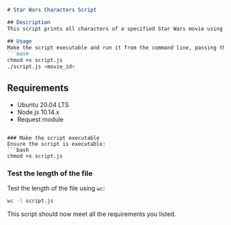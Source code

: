 ```markdown
# Star Wars Characters Script

## Description
This script prints all characters of a specified Star Wars movie using the Star Wars API.

## Usage
Make the script executable and run it from the command line, passing the movie ID as an argument:
```bash
chmod +x script.js
./script.js <movie_id>
```

## Requirements
- Ubuntu 20.04 LTS
- Node.js 10.14.x
- Request module
```

### Make the script executable
Ensure the script is executable:
```bash
chmod +x script.js
```

### Test the length of the file
Test the length of the file using `wc`:
```bash
wc -l script.js
```

This script should now meet all the requirements you listed.